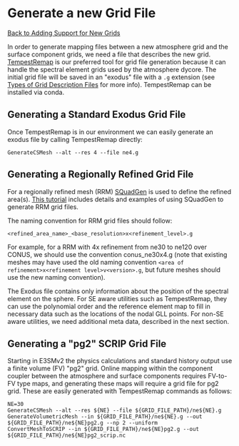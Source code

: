 # Generate a new Grid File

[Back to Adding Support for New Grids](../adding-grid-support-step-by-step-guide.md)

In order to generate mapping files between a new atmosphere grid and the surface component grids, we need a file that describes the new grid. [TempestRemap](https://github.com/ClimateGlobalChange/tempestremap) is our preferred tool for grid file generation because it can handle the spectral element grids used by the atmosphere dycore. The initial grid file will be saved in an "exodus" file with a `.g` extension (see [Types of Grid Description Files](../adding-grid-support-grid-types.md) for more info). TempestRemap can be installed via conda.

## Generating a Standard Exodus Grid File

Once TempestRemap is in our environment we can easily generate an exodus file by calling TempestRemap directly:

```shell
GenerateCSMesh --alt --res 4 --file ne4.g
```

## Generating a Regionally Refined Grid File

For a regionally refined mesh (RRM) [SQuadGen](https://github.com/ClimateGlobalChange/squadgen) is used to define the refined area(s). [This tutorial](generate-RRM-grid-file.md) includes details and examples of using SQuadGen to generate RRM grid files.

The naming convention for RRM grid files should follow:

```shell
<refined_area_name>_<base_resolution>x<refinement_level>.g
```

For example, for a RRM with 4x refinement from ne30 to ne120 over CONUS, we should use the convention conus_ne30x4.g (note that existing meshes may have used the old naming convention `<area of refinement>x<refinement level>v<version>.g`, but future meshes should use the new naming convention).

The Exodus file contains only information about the position of the spectral element on the sphere. For SE aware utilities such as TempestRemap, they can use the polynomial order and the reference element map to fill in necessary data such as the locations of the nodal GLL points. For non-SE aware utilities, we need additional meta data, described in the next section.  

## Generating a "pg2" SCRIP Grid File

Starting in E3SMv2 the physics calculations and standard history output use a finite volume (FV) "pg2" grid. Online mapping within the component coupler between the atmosphere and surface components requires FV-to-FV type maps, and generating these maps will require a grid file for pg2 grid. These are easily generated with TempestRemap commands as follows:

```shell
NE=30
GenerateCSMesh --alt --res ${NE} --file ${GRID_FILE_PATH}/ne${NE}.g
GenerateVolumetricMesh --in ${GRID_FILE_PATH}/ne${NE}.g --out ${GRID_FILE_PATH}/ne${NE}pg2.g --np 2 --uniform
ConvertMeshToSCRIP --in ${GRID_FILE_PATH}/ne${NE}pg2.g --out ${GRID_FILE_PATH}/ne${NE}pg2_scrip.nc
```

